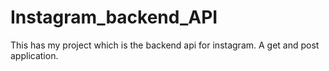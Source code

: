 # Instagram_backend_API
This has my project which is the backend api for instagram. A get and post application.
